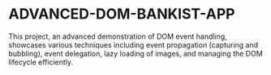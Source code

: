 # ADVANCED-DOM-BANKIST-APP
This project, an advanced demonstration of DOM event handling, showcases various techniques including event propagation (capturing and bubbling), event delegation, lazy loading of images, and managing the DOM lifecycle efficiently.
